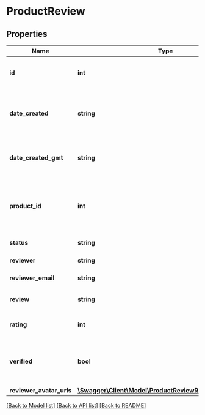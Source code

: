 # ProductReview

## Properties
Name | Type | Description | Notes
------------ | ------------- | ------------- | -------------
**id** | **int** | Unique identifier for the resource. | [optional] 
**date_created** | **string** | The date the review was created, in the site&#x27;s timezone. | [optional] 
**date_created_gmt** | **string** | The date the review was created, as GMT. | [optional] 
**product_id** | **int** | Unique identifier for the product that the review belongs to. | [optional] 
**status** | **string** | Status of the review. | [optional] 
**reviewer** | **string** | Reviewer name. | [optional] 
**reviewer_email** | **string** | Reviewer email. | [optional] 
**review** | **string** | The content of the review. | [optional] 
**rating** | **int** | Review rating (0 to 5). | [optional] 
**verified** | **bool** | Shows if the reviewer bought the product or not. | [optional] 
**reviewer_avatar_urls** | [**\Swagger\Client\Model\ProductReviewReviewerAvatarUrls**](ProductReviewReviewerAvatarUrls.md) |  | [optional] 

[[Back to Model list]](../../README.md#documentation-for-models) [[Back to API list]](../../README.md#documentation-for-api-endpoints) [[Back to README]](../../README.md)

